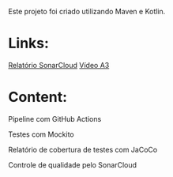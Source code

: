 Este projeto foi criado utilizando Maven e Kotlin.
# Links:
[Relatório SonarCloud](https://sonarcloud.io/project/roles?id=joncec_A3_)
[Vídeo A3](https://youtu.be/YXdXEDnFuSk)

# Content:
 Pipeline com GitHub Actions

 Testes com Mockito

 Relatório de cobertura de testes com JaCoCo
 
 Controle de qualidade pelo SonarCloud